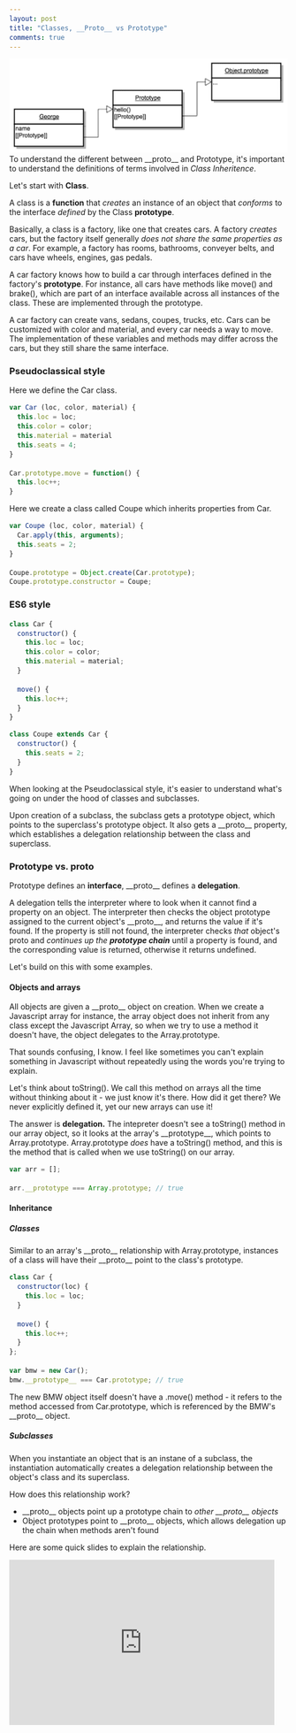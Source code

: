 ```yaml
---
layout: post
title: "Classes, __Proto__ vs Prototype"
comments: true
---
```

![Image](/images/proto_diagram.png)
To understand the different between \_\_proto__ and Prototype, it's important to understand the definitions of terms involved in _Class Inheritence_.

Let's start with **Class**.

A class is a **function** that _creates_ an instance of an object that _conforms_ to the interface _defined_ by the Class **prototype**.

Basically, a class is a factory, like one that creates cars. A factory *creates* cars, but the factory itself generally *does not share the same properties as a car*. For example, a factory has rooms, bathrooms, conveyer belts, and cars have wheels, engines, gas pedals. 

A car factory knows how to build a car through interfaces defined in the factory's **prototype**. For instance, all cars have methods like move() and brake(), which are part of an interface available across all instances of the class. These are implemented through the prototype.

A car factory can create vans, sedans, coupes, trucks, etc. Cars can be customized with color and material, and every car needs a way to move. The implementation of these variables and methods may differ across the cars, but they still share the same interface.

### Pseudoclassical style
Here we define the Car class.
```javascript
var Car (loc, color, material) {
  this.loc = loc;
  this.color = color;
  this.material = material
  this.seats = 4;
}

Car.prototype.move = function() {
  this.loc++;
}
```
Here we create a class called Coupe which inherits properties from Car.
```javascript
var Coupe (loc, color, material) {
  Car.apply(this, arguments);
  this.seats = 2;
}

Coupe.prototype = Object.create(Car.prototype);
Coupe.prototype.constructor = Coupe;
```

### ES6 style
```javascript
class Car {
  constructor() {
    this.loc = loc;
    this.color = color;
    this.material = material;
  }

  move() {
    this.loc++;
  }
}
```
```javascript
class Coupe extends Car {
  constructor() {
    this.seats = 2;
  }
}
```

When looking at the Pseudoclassical style, it's easier to understand what's going on under the hood of classes and subclasses. 

Upon creation of a subclass, the subclass gets a prototype object, which points to the superclass's prototype object. It also gets a \_\_proto__ property, which establishes a delegation relationship between the class and superclass.

### Prototype vs. __proto__
Prototype defines an **interface**, \_\_proto__ defines a **delegation**.

A delegation tells the interpreter where to look when it cannot find a property on an object. The interpreter then checks the object prototype assigned to the current object's \_\_proto__, and returns the value if it's found. If the property is still not found, the interpreter checks *that* object's proto and *continues up the ***prototype chain**** until a property is found, and the corresponding value is returned, otherwise it returns undefined.

Let's build on this with some examples.

#### Objects and arrays
All objects are given a \_\_proto__ object on creation. When we create a Javascript array for instance, the array object does not inherit from any class except the Javascript Array, so when we try to use a method it doesn't have, the object delegates to the Array.prototype.

That sounds confusing, I know. I feel like sometimes you can't explain something in Javascript without repeatedly using the words you're trying to explain.

Let's think about toString(). We call this method on arrays all the time without thinking about it - we just know it's there. How did it get there? We never explicitly defined it, yet our new arrays can use it!

The answer is **delegation.** The intepreter doesn't see a toString() method in our array object, so it looks at the array's \_\_prototype__, which points to Array.prototype. Array.prototype *does* have a toString() method, and this is the method that is called when we use toString() on our array.

```javascript
var arr = [];

arr.__prototype === Array.prototype; // true
```
#### Inheritance
##### Classes
Similar to an array's \_\_proto__ relationship with Array.prototype, instances of a class will have their \_\_proto__ point to the class's prototype.

```javascript
class Car {
  constructor(loc) {
    this.loc = loc;
  }

  move() {
    this.loc++;
  }
};

var bmw = new Car();
bmw.__prototype__ === Car.prototype; // true
```
The new BMW object itself doesn't have a .move() method - it refers to the method accessed from Car.prototype, which is referenced by the BMW's \_\_proto__ object.

##### Subclasses

When you instantiate an object that is an instane of a subclass, the instantiation automatically creates a delegation relationship between the object's class and its superclass.

How does this relationship work?

* \_\_proto__ objects point up a prototype chain to *other \_\_proto__ objects*
* Object prototypes point to \_\_proto__ objects, which allows delegation up the chain when methods aren't found

Here are some quick slides to explain the relationship.
<iframe src="https://docs.google.com/presentation/d/e/2PACX-1vQw8AwYNGXBH2U1T_FkYFpQj3n7Sf_ROLGEvTPtqGYfNCgXq8HpS0fmyOLdlAVW6WDmFgVLgvRqOSLA/embed?start=false&loop=false&delayms=3000" frameborder="0" width="480" height="299" allowfullscreen="true" mozallowfullscreen="true" webkitallowfullscreen="true"></iframe>